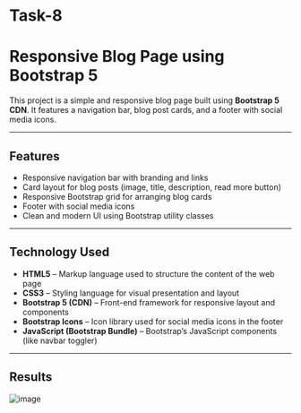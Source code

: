 # Task-8
#  Responsive Blog Page using Bootstrap 5

This project is a simple and responsive blog page built using **Bootstrap 5 CDN**. It features a navigation bar, blog post cards, and a footer with social media icons.

---

##  Features

-  Responsive navigation bar with branding and links  
-  Card layout for blog posts (image, title, description, read more button)  
-  Responsive Bootstrap grid for arranging blog cards  
-  Footer with social media icons  
-  Clean and modern UI using Bootstrap utility classes  

---

##  Technology Used

-  **HTML5** – Markup language used to structure the content of the web page  
-  **CSS3** – Styling language for visual presentation and layout  
-  **Bootstrap 5 (CDN)** – Front-end framework for responsive layout and components  
-  **Bootstrap Icons** – Icon library used for social media icons in the footer  
-  **JavaScript (Bootstrap Bundle)** – Bootstrap’s JavaScript components (like navbar toggler)  

---

## Results
![image](https://github.com/user-attachments/assets/3576df5e-a4cf-4243-8afa-6167906192c6)



